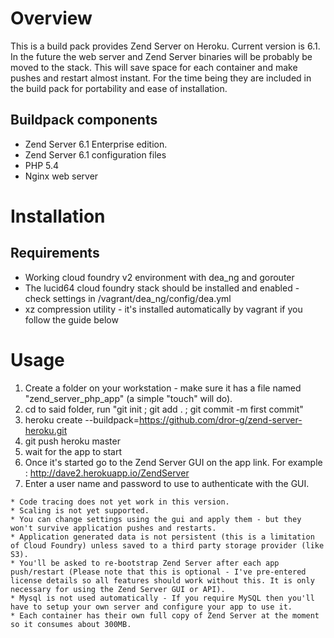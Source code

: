 # Overview

This is a build pack provides Zend Server on Heroku. Current version is 6.1. In the future the web server and Zend Server binaries will be probably be moved to the stack. This will save space for each container and make pushes and restart almost instant. For the time being they are included in the build pack for portability and ease of installation.

## Buildpack components

* Zend Server 6.1 Enterprise edition.
* Zend Server 6.1 configuration files
* PHP 5.4
* Nginx web server


# Installation
## Requirements
* Working cloud foundry v2 environment with dea_ng and gorouter
* The lucid64 cloud foundry stack should be installed and enabled - check settings in /vagrant/dea_ng/config/dea.yml
* xz compression utility - it's installed automatically by vagrant if you follow the guide below

# Usage
1. Create a folder on your workstation - make sure it has a file named "zend_server_php_app" (a simple "touch" will do).
2. cd to said folder, run "git init ; git add . ; git commit -m first commit" 
3. heroku create --buildpack=https://github.com/dror-g/zend-server-heroku.git   
4. git push heroku master
5. wait for the app to start
6. Once it's started go to the Zend Server GUI on the app link.    For example : http://dave2.herokuapp.io/ZendServer
7. Enter a user name and password to use to authenticate with the GUI.


```
* Code tracing does not yet work in this version.
* Scaling is not yet supported.
* You can change settings using the gui and apply them - but they won't survive application pushes and restarts.
* Application generated data is not persistent (this is a limitation of Cloud Foundry) unless saved to a third party storage provider (like S3).
* You'll be asked to re-bootstrap Zend Server after each app push/restart (Please note that this is optional - I've pre-entered license details so all features should work without this. It is only necessary for using the Zend Server GUI or API).
* Mysql is not used automatically - If you require MySQL then you'll have to setup your own server and configure your app to use it.
* Each container has their own full copy of Zend Server at the moment so it consumes about 300MB.

